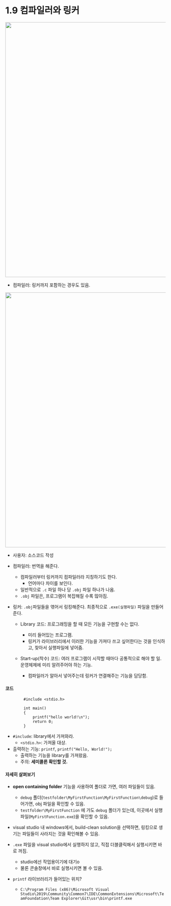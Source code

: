 # 1.9 컴파일러와 링커

<img src="https://github.com/uber9ma/following_C/blob/master/images/chapter1/compiler1.png?raw=true" width="800">

* 컴파일러: 링커까지 포함하는 경우도 있음.

<img src="https://github.com/uber9ma/following_C/blob/master/images/chapter1/compiler2.png?raw=true" width="800">

* 사용자: 소스코드 작성
* 컴파일러: 번역을 해준다.
    - 컴파일러부터 링커까지 컴파일러라 지칭하기도 한다.
        - 언어마다 차이를 보인다.
    - 일반적으로 `.c` 파일 하나 당 `.obj` 파일 하나가 나옴.
    - `.obj` 파일은, 프로그램이 복잡해질 수록 많아짐.

* 링커: `.obj`파일들을 엮어서 링킹해준다. 최종적으로 `.exe(실행파일)` 파일을 만들어준다.
    - Library 코드: 프로그래밍을 할 때 모든 기능을 구현할 수는 없다.
        - 미리 들어있는 프로그램. 
        - 링커가 라이브러리에서 이러한 기능을 가져다 쓰고 싶어한다는 것을 인식하고, 찾아서 실행파일에 넣어줌.
    
    - Start-up(착수) 코드: 여러 프로그램이 시작할 때마다 공통적으로 해야 할 일. 운영체제에 미리 알려주어야 하는 기능.
        - 컴파일러가 알아서 넣어주는데 링커가 연결해주는 기능을 담당함.

#### 코드

            #include <stdio.h>

            int main()
            {
                printf("hello world!\n");
                return 0;
            }

* `#include`: library에서 가져와라.
    - `<stdio.h>`: 가져올 대상.
* 출력하는 기능: `printf`, `printf("Hello, World!");`
    - 출력하는 기능을 library를 가져왔음.
    - 주의: __세미콜론 확인할 것.__

#### 자세히 살펴보기

* __open containing folder__ 기능을 사용하여 폴더로 가면, 여러 파일들이 있음.
    - `debug` 폴더(`testfolder\MyFirstFunction\MyFirstFunction\debug`)로 들어가면, obj 파일을 확인할 수 있음.
    - `testfolder\MyFirstFunction` 에 가도 `debug` 폴더가 있는데, 이곳에서 실행파일(`MyFirstFunction.exe`)을 확인할 수 있음.

* visual studio 내 windows에서, build-clean solution을 선택하면, 링킹으로 생기는 파일들이 사라지는 것을 확인해볼 수 있음.

* `.exe` 파일을 visual studio에서 실행하지 않고, 직접 더블클릭해서 실행시키면 바로 꺼짐.
    - studio에선 작업용이기에 대기o
    - 물론 콘솔창에서 바로 실행시키면 볼 수 있음.

* `printf` 라이브러리가 들어있는 위치?
    - `C:\Program Files (x86)\Microsoft Visual Studio\2019\Community\Common7\IDE\CommonExtensions\Microsoft\TeamFoundation\Team Explorer\Git\usr\bin\printf.exe`
    